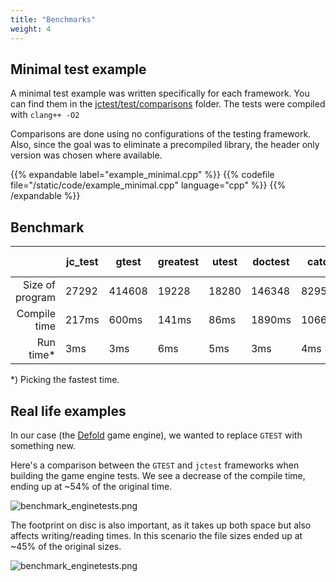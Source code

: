 ```yaml
---
title: "Benchmarks"
weight: 4
---
```



## Minimal test example

A minimal test example was written specifically for each framework.
You can find them in the [jctest/test/comparisons](https://github.com/JCash/jctest/tree/master/test/comparisons) folder. The tests were compiled with `clang++ -O2`

Comparisons are done using no configurations of the testing framework.
Also, since the goal was to eliminate a precompiled library, the header only version was chosen where available.

{{% expandable label="example_minimal.cpp" %}}
{{% codefile file="/static/code/example_minimal.cpp" language="cpp" %}}
{{% /expandable %}}


## Benchmark

<small><small>

|                 | jc_test |  gtest  | greatest |  utest  | doctest |  catch2 | snow 2  |
|----------------:|---------|---------|----------|---------|---------|---------|---------|
| Size of program |  27292  |  414608 |   19228  |  18280  |  146348 |  829572 |  23144  |
| Compile time    |  217ms  |  600ms  |   141ms  |   86ms  |  1890ms | 10662ms |  216ms  |
| Run time*       |    3ms  |    3ms  |    6ms   |    5ms  |    3ms  |   4ms   |   3ms   |

</small></small>

*) Picking the fastest time.



## Real life examples

In our case (the [Defold](www.defold.com) game engine), we wanted to replace `GTEST` with something new.

Here's a comparison between the `GTEST` and `jctest` frameworks when building the game engine tests.
We see a decrease of the compile time, ending up at ~54% of the original time.

![benchmark_enginetests.png](/jctest/images/benchmark_enginetests.png)

The footprint on disc is also important, as it takes up both space but also affects writing/reading times.
In this scenario the file sizes ended up at ~45% of the original sizes.

![benchmark_enginetests.png](/jctest/images/benchmark_enginetestsizes.png)

